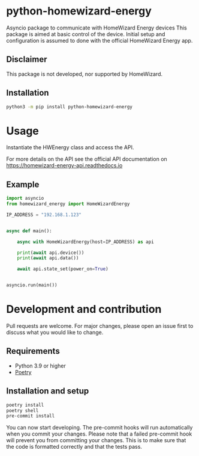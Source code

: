 # python-homewizard-energy

Asyncio package to communicate with HomeWizard Energy devices
This package is aimed at basic control of the device. Initial setup and configuration is assumed to done with the official HomeWizard Energy app.

## Disclaimer

This package is not developed, nor supported by HomeWizard.

## Installation
```bash
python3 -m pip install python-homewizard-energy
```

# Usage
Instantiate the HWEnergy class and access the API.

For more details on the API see the official API documentation on
https://homewizard-energy-api.readthedocs.io

## Example
```python
import asyncio
from homewizard_energy import HomeWizardEnergy

IP_ADDRESS = "192.168.1.123"


async def main():

    async with HomeWizardEnergy(host=IP_ADDRESS) as api

    print(await api.device())
    print(await api.data())

    await api.state_set(power_on=True)


asyncio.run(main())
```

# Development and contribution
Pull requests are welcome. For major changes, please open an issue first to discuss what you would like to change.

## Requirements
- Python 3.9 or higher
- [Poetry](https://python-poetry.org/docs/#installing-with-pipx)

## Installation and setup
```bash
poetry install
poetry shell
pre-commit install
```

You can now start developing. The pre-commit hooks will run automatically when you commit your changes. Please note that a failed pre-commit hook will prevent you from committing your changes. This is to make sure that the code is formatted correctly and that the tests pass.
